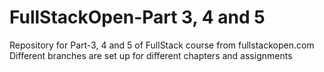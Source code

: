 # FullStackOpen-Part 3, 4 and 5
Repository for Part-3, 4 and 5 of FullStack course from fullstackopen.com
Different branches are set up for different chapters and assignments
